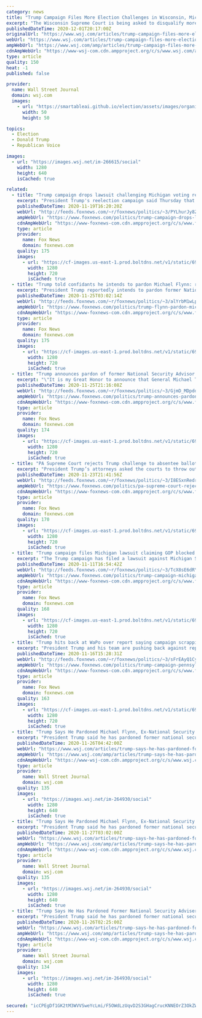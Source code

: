 ```yaml
---
category: news
title: "Trump Campaign Files More Election Challenges in Wisconsin, Michigan"
excerpt: "The Wisconsin Supreme Court is being asked to disqualify more than 200,000 mail-in ballots; a Michigan judge’s decision dismissing claims is appealed."
publishedDateTime: 2020-12-01T20:17:00Z
originalUrl: "https://www.wsj.com/articles/trump-campaign-files-more-election-challenges-in-wisconsin-michigan-11606849219?mod=business_minor_pos5"
webUrl: "https://www.wsj.com/articles/trump-campaign-files-more-election-challenges-in-wisconsin-michigan-11606849219?mod=business_minor_pos5"
ampWebUrl: "https://www.wsj.com/amp/articles/trump-campaign-files-more-election-challenges-in-wisconsin-michigan-11606849219"
cdnAmpWebUrl: "https://www-wsj-com.cdn.ampproject.org/c/s/www.wsj.com/amp/articles/trump-campaign-files-more-election-challenges-in-wisconsin-michigan-11606849219"
type: article
quality: 150
heat: -1
published: false

provider:
  name: Wall Street Journal
  domain: wsj.com
  images:
    - url: "https://smartableai.github.io/election/assets/images/organizations/wsj.com-50x50.jpg"
      width: 50
      height: 50

topics:
  - Election
  - Donald Trump
  - Republican Voice

images:
  - url: "https://images.wsj.net/im-266615/social"
    width: 1280
    height: 640
    isCached: true

related:
  - title: "Trump campaign drops lawsuit challenging Michigan voting results"
    excerpt: "President Trump's reelection campaign said Thursday that it is dropping a lawsuit challenging voting results in Michigan, which show Democrat Joe Biden narrowly carrying the battleground state."
    publishedDateTime: 2020-11-19T16:20:20Z
    webUrl: "http://feeds.foxnews.com/~r/foxnews/politics/~3/PYLhurJy8ZU/trump-campaign-drops-lawsuit-challenging-michigan-voting-results"
    ampWebUrl: "https://www.foxnews.com/politics/trump-campaign-drops-lawsuit-challenging-michigan-voting-results.amp"
    cdnAmpWebUrl: "https://www-foxnews-com.cdn.ampproject.org/c/s/www.foxnews.com/politics/trump-campaign-drops-lawsuit-challenging-michigan-voting-results.amp"
    type: article
    provider:
      name: Fox News
      domain: foxnews.com
    quality: 175
    images:
      - url: "https://cf-images.us-east-1.prod.boltdns.net/v1/static/694940094001/2a98bd85-8cb6-40db-a341-bed123126296/b14b578b-9eab-4265-bd71-466ccf3a8c4c/1280x720/match/image.jpg"
        width: 1280
        height: 720
        isCached: true
  - title: "Trump told confidants he intends to pardon Michael Flynn: report"
    excerpt: "President Trump reportedly intends to pardon former National Security Advisor Michael Flynn, one in a series to be issued before he leaves office."
    publishedDateTime: 2020-11-25T03:02:14Z
    webUrl: "http://feeds.foxnews.com/~r/foxnews/politics/~3/alYrbM1wLpw/trump-flynn-pardon-michael-flynn"
    ampWebUrl: "https://www.foxnews.com/politics/trump-flynn-pardon-michael-flynn.amp"
    cdnAmpWebUrl: "https://www-foxnews-com.cdn.ampproject.org/c/s/www.foxnews.com/politics/trump-flynn-pardon-michael-flynn.amp"
    type: article
    provider:
      name: Fox News
      domain: foxnews.com
    quality: 175
    images:
      - url: "https://cf-images.us-east-1.prod.boltdns.net/v1/static/694940094001/62e92172-67dd-4365-a047-6be137fd72d2/9943ce69-5c00-44cd-b562-7f17e66ab3ba/1280x720/match/image.jpg"
        width: 1280
        height: 720
        isCached: true
  - title: "Trump announces pardon of former National Security Advisor Michael Flynn"
    excerpt: "\"It is my Great Honor to announce that General Michael T. Flynn has been granted a Full Pardon,\" the president wrote. \"Congratulations to @GenFlynn and his wonderful family, I know you will now have a truly fantastic Thanksgiving!\""
    publishedDateTime: 2020-11-25T21:16:08Z
    webUrl: "http://feeds.foxnews.com/~r/foxnews/politics/~3/GjmD_MDpddg/trump-announces-pardon-of-former-national-security-advisor-michael-flynn"
    ampWebUrl: "https://www.foxnews.com/politics/trump-announces-pardon-of-former-national-security-advisor-michael-flynn.amp"
    cdnAmpWebUrl: "https://www-foxnews-com.cdn.ampproject.org/c/s/www.foxnews.com/politics/trump-announces-pardon-of-former-national-security-advisor-michael-flynn.amp"
    type: article
    provider:
      name: Fox News
      domain: foxnews.com
    quality: 174
    images:
      - url: "https://cf-images.us-east-1.prod.boltdns.net/v1/static/694940094001/29fb2b28-d307-4579-bc27-d342924a7919/00a3637e-bf17-4ffa-876c-875b70e07bbb/1280x720/match/image.jpg"
        width: 1280
        height: 720
        isCached: true
  - title: "PA Supreme Court rejects Trump challenge to absentee ballots in Allegheny County"
    excerpt: "President Trump’s attorneys asked the courts to throw out ballots that were missing information."
    publishedDateTime: 2020-11-23T21:41:56Z
    webUrl: "http://feeds.foxnews.com/~r/foxnews/politics/~3/I8ESxnRedrk/pa-supreme-court-rejects-trump-challenge-absentee-ballots-allegheny-county"
    ampWebUrl: "https://www.foxnews.com/politics/pa-supreme-court-rejects-trump-challenge-absentee-ballots-allegheny-county.amp"
    cdnAmpWebUrl: "https://www-foxnews-com.cdn.ampproject.org/c/s/www.foxnews.com/politics/pa-supreme-court-rejects-trump-challenge-absentee-ballots-allegheny-county.amp"
    type: article
    provider:
      name: Fox News
      domain: foxnews.com
    quality: 170
    images:
      - url: "https://cf-images.us-east-1.prod.boltdns.net/v1/static/694940094001/21212b6f-71af-45fa-bda8-db4cce1855c1/9cd41134-3b22-4a3f-91c1-fd8799d3f7e6/1280x720/match/image.jpg"
        width: 1280
        height: 720
        isCached: true
  - title: "Trump campaign files Michigan lawsuit claiming GOP blocked from viewing vote counting"
    excerpt: "The Trump campaign has filed a lawsuit against Michigan Secretary of State Jocelyn Benson and Wayne County officials in which they allege that credentialed election challengers were blocked from having sufficient view of the vote-counting process, challenges against certain ballots were ignored, and"
    publishedDateTime: 2020-11-11T16:54:42Z
    webUrl: "http://feeds.foxnews.com/~r/foxnews/politics/~3/TcX8sE6dRYY/trump-campaign-michigan-election-vote-counting-lawsuit"
    ampWebUrl: "https://www.foxnews.com/politics/trump-campaign-michigan-election-vote-counting-lawsuit.amp"
    cdnAmpWebUrl: "https://www-foxnews-com.cdn.ampproject.org/c/s/www.foxnews.com/politics/trump-campaign-michigan-election-vote-counting-lawsuit.amp"
    type: article
    provider:
      name: Fox News
      domain: foxnews.com
    quality: 168
    images:
      - url: "https://cf-images.us-east-1.prod.boltdns.net/v1/static/694940094001/ea9f25e8-6385-4323-b73b-db50ab67f4f3/571ae161-8619-4643-8c44-cefd5e7c3e27/1280x720/match/image.jpg"
        width: 1280
        height: 720
        isCached: true
  - title: "Trump hits back at WaPo over report saying campaign scrapping key part of Pennsylvania lawsuit"
    excerpt: "President Trump and his team are pushing back against reports that his campaign significantly scaled back allegations in a Pennsylvania lawsuit over the 2020 election, although an amended complaint filed Sunday did significantly alter the case's stated goals."
    publishedDateTime: 2020-11-16T15:28:31Z
    webUrl: "http://feeds.foxnews.com/~r/foxnews/politics/~3/sFrEAyQ1Cyg/trump-campaign-pennsylvania-lawsuit-washington-post-report"
    ampWebUrl: "https://www.foxnews.com/politics/trump-campaign-pennsylvania-lawsuit-washington-post-report.amp"
    cdnAmpWebUrl: "https://www-foxnews-com.cdn.ampproject.org/c/s/www.foxnews.com/politics/trump-campaign-pennsylvania-lawsuit-washington-post-report.amp"
    type: article
    provider:
      name: Fox News
      domain: foxnews.com
    quality: 163
    images:
      - url: "https://cf-images.us-east-1.prod.boltdns.net/v1/static/694940094001/302a6c03-2397-4711-b51e-017975e01310/a4ae4050-9975-4bf0-a30c-4e40959ae5a4/1280x720/match/image.jpg"
        width: 1280
        height: 720
        isCached: true
  - title: "Trump Says He Pardoned Michael Flynn, Ex-National Security Adviser"
    excerpt: "President Trump said he has pardoned former national security adviser Michael Flynn, using his lame-duck executive power to protect an ally who pleaded guilty to lying to the FBI."
    publishedDateTime: 2020-11-26T04:42:00Z
    webUrl: "https://www.wsj.com/articles/trump-says-he-has-pardoned-former-national-security-adviser-michael-flynn-11606339532?mod=business_minor_pos4"
    ampWebUrl: "https://www.wsj.com/amp/articles/trump-says-he-has-pardoned-former-national-security-adviser-michael-flynn-11606339532"
    cdnAmpWebUrl: "https://www-wsj-com.cdn.ampproject.org/c/s/www.wsj.com/amp/articles/trump-says-he-has-pardoned-former-national-security-adviser-michael-flynn-11606339532"
    type: article
    provider:
      name: Wall Street Journal
      domain: wsj.com
    quality: 135
    images:
      - url: "https://images.wsj.net/im-264930/social"
        width: 1280
        height: 640
        isCached: true
  - title: "Trump Says He Pardoned Michael Flynn, Ex-National Security Adviser"
    excerpt: "President Trump said he has pardoned former national security adviser Michael Flynn, using his lame-duck executive power to protect an ally who pleaded guilty to lying to the FBI."
    publishedDateTime: 2020-11-27T03:02:00Z
    webUrl: "https://www.wsj.com/articles/trump-says-he-has-pardoned-former-national-security-adviser-michael-flynn-11606339532"
    ampWebUrl: "https://www.wsj.com/amp/articles/trump-says-he-has-pardoned-former-national-security-adviser-michael-flynn-11606339532"
    cdnAmpWebUrl: "https://www-wsj-com.cdn.ampproject.org/c/s/www.wsj.com/amp/articles/trump-says-he-has-pardoned-former-national-security-adviser-michael-flynn-11606339532"
    type: article
    provider:
      name: Wall Street Journal
      domain: wsj.com
    quality: 135
    images:
      - url: "https://images.wsj.net/im-264930/social"
        width: 1280
        height: 640
        isCached: true
  - title: "Trump Says He Has Pardoned Former National Security Adviser Michael Flynn"
    excerpt: "President Trump said he has pardoned former national security adviser Michael Flynn, using his lame-duck executive power to protect an ally who pleaded guilty to lying to the FBI."
    publishedDateTime: 2020-11-26T02:25:00Z
    webUrl: "https://www.wsj.com/articles/trump-says-he-has-pardoned-former-national-security-adviser-michael-flynn-11606339532?mod=breakingnews"
    ampWebUrl: "https://www.wsj.com/amp/articles/trump-says-he-has-pardoned-former-national-security-adviser-michael-flynn-11606339532"
    cdnAmpWebUrl: "https://www-wsj-com.cdn.ampproject.org/c/s/www.wsj.com/amp/articles/trump-says-he-has-pardoned-former-national-security-adviser-michael-flynn-11606339532"
    type: article
    provider:
      name: Wall Street Journal
      domain: wsj.com
    quality: 134
    images:
      - url: "https://images.wsj.net/im-264930/social"
        width: 1280
        height: 640
        isCached: true

secured: "icCPEgDf1GK2tM3WVVSweYcLmi/F5OWdLzUqvD2S3GHagCrucKNNEOrZ3OkZWS+JjHuOOWNNpL5RgyAfR0Htw1JPmPlcKzP0bKTBvX1OFbonurSUrVWbAcKQuv23c3+RZJI1sH9aRcZSDfFv659yYpPjhYA6ecOaqwy/a6AYwLZr528aGlpec5VH3fR09RUXMtovfQskLxBhaqiTuTvQa3pARLgya9iDjlerv4SNe6SjtkSWQApJAivpNzfTWLDZR1/d1X6f8v/qsPmEGnI/1m2DIzz+B+rus731nCRsayKbzPnP/FnBy1jx5sV0WplsLTRpJrKNJGEvC125JcQvSqci7cmsCzAdaF+qoTotTo0=;ymbijd7bgzUqJ3nauiphDQ=="
---
```


